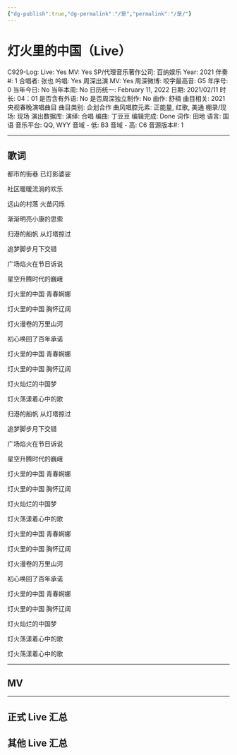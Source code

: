 ```yaml
---
{"dg-publish":true,"dg-permalink":"/是","permalink":"/是/"}
---
```



# 灯火里的中国（Live）

C929-Log:
Live: Yes
MV: Yes
SP/代理音乐著作公司: 百纳娱乐
Year: 2021
伴奏#: 1
合唱者: 张也
吟唱: Yes
周深出演 MV: Yes
周深微博:
咬字最高音: G5
年序号: 0
当年今日: No
当年本周: No
日历统一: February 11, 2022
日期: 2021/02/11
时长: 04：01
是否含有外语: No
是否周深独立制作: No
曲作: 舒楠
曲目相关: 2021 央视春晚演唱曲目
曲目类别: 企划合作
曲风唱腔元素: 正能量, 红歌, 美通
棚录/现场: 现场
演出数据库:
演绎: 合唱
编曲: 丁豆豆
编辑完成: Done
词作: 田地
语言: 国语
音乐平台: QQ, WYY
音域 - 低: B3
音域 - 高: C6
音源版本#: 1

---

## 歌词

都市的街巷 已灯影婆娑

社区暖暖流淌的欢乐

远山的村落 火苗闪烁

渐渐明亮小康的思索

归港的船帆 从灯塔掠过

追梦脚步月下交错

广场焰火在节日诉说

星空升腾时代的巍峨

灯火里的中国 青春婀娜

灯火里的中国 胸怀辽阔

灯火漫卷的万里山河

初心唤回了百年承诺

灯火里的中国 青春婀娜

灯火里的中国 胸怀辽阔

灯火灿烂的中国梦

灯火荡漾着心中的歌

归港的船帆 从灯塔掠过

追梦脚步月下交错

广场焰火在节日诉说

星空升腾时代的巍峨

灯火里的中国 青春婀娜

灯火里的中国 胸怀辽阔

灯火灿烂的中国梦

灯火荡漾着心中的歌

灯火里的中国 青春婀娜

灯火里的中国 胸怀辽阔

灯火漫卷的万里山河

初心唤回了百年承诺

灯火里的中国 青春婀娜

灯火里的中国 胸怀辽阔

灯火灿烂的中国梦

灯火荡漾着心中的歌

灯火荡漾着心中的歌

---

## MV

---

## 正式 Live 汇总

## 其他 Live 汇总
